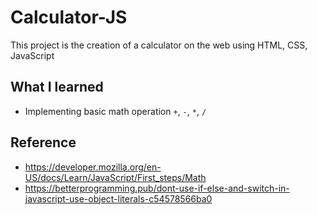 # Calculator-JS

This project is the creation of a calculator on the web using HTML, CSS, JavaScript

## What I learned

- Implementing basic math operation `+`, `-`, `*`, `/`

## Reference

- https://developer.mozilla.org/en-US/docs/Learn/JavaScript/First_steps/Math
- https://betterprogramming.pub/dont-use-if-else-and-switch-in-javascript-use-object-literals-c54578566ba0